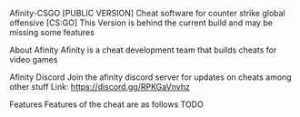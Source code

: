 Afinity-CSGO [PUBLIC VERSION]
Cheat software for counter strike global offensive [CS:GO]
This Version is behind the current build and may be missing some features

About Afinity
Afinity is a cheat development team that builds cheats for video games

Afinity Discord
Join the afinity discord server for updates on cheats among other stuff
Link: https://discord.gg/RPKGaVnvhz

Features
Features of the cheat are as follows
TODO
